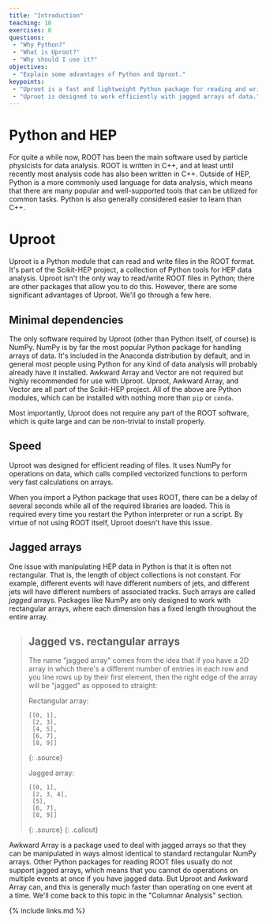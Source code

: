 ```yaml
---
title: "Introduction"
teaching: 10
exercises: 0
questions:
 - "Why Python?"
 - "What is Uproot?"
 - "Why should I use it?"
objectives:
 - "Explain some advantages of Python and Uproot."
keypoints:
 - "Uproot is a fast and lightweight Python package for reading and writing ROOT files."
 - "Uproot is designed to work efficiently with jagged arrays of data."
---
```


# Python and HEP

For quite a while now, ROOT has been the main software used by particle physicists for data analysis.
ROOT is written in C++, and at least until recently most analysis code has also been written in C++.
Outside of HEP, Python is a more commonly used language for data analysis, which means that there are many popular and well-supported tools that can be utilized for common tasks.
Python is also generally considered easier to learn than C++.

# Uproot

Uproot is a Python module that can read and write files in the ROOT format.
It's part of the Scikit-HEP project, a collection of Python tools for HEP data analysis.
Uproot isn't the only way to read/write ROOT files in Python; there are other packages that allow you to do this.
However, there are some significant advantages of Uproot.
We'll go through a few here.

## Minimal dependencies

The only software required by Uproot (other than Python itself, of course) is NumPy.
NumPy is by far the most popular Python package for handling arrays of data.
It's included in the Anaconda distribution by default, and in general most people using Python for any kind of data analysis will probably already have it installed.
Awkward Array and Vector are not required but highly recommended for use with Uproot.
Uproot, Awkward Array, and Vector are all part of the Scikit-HEP project.
All of the above are Python modules, which can be installed with nothing more than `pip` or `conda`.

Most importantly, Uproot does not require any part of the ROOT software, which is quite large and can be non-trivial to install properly.

## Speed

Uproot was designed for efficient reading of files.
It uses NumPy for operations on data, which calls compiled vectorized functions to perform very fast calculations on arrays.

When you import a Python package that uses ROOT, there can be a delay of several seconds while all of the required libraries are loaded.
This is required every time you restart the Python interpreter or run a script.
By virtue of not using ROOT itself, Uproot doesn't have this issue.

## Jagged arrays

One issue with manipulating HEP data in Python is that it is often not rectangular.
That is, the length of object collections is not constant.
For example, different events will have different numbers of jets, and different jets will have different numbers of associated tracks.
Such arrays are called _jagged_ arrays.
Packages like NumPy are only designed to work with rectangular arrays, where each dimension has a fixed length throughout the entire array.

> ## Jagged vs. rectangular arrays
>
> The name "jagged array" comes from the idea that if you have a 2D array in which there's a different number of entries in each row and you line rows up by their first element, then the right edge of the array will be "jagged" as opposed to straight:
> 
> Rectangular array:
> 
> ~~~
> [[0, 1],
>  [2, 3],
>  [4, 5],
>  [6, 7],
>  [8, 9]]
> ~~~
> {: .source}
> 
> Jagged array:
> 
> ~~~
> [[0, 1],
>  [2, 3, 4],
>  [5],
>  [6, 7],
>  [8, 9]]
> ~~~
> {: .source}
{: .callout}


Awkward Array is a package used to deal with jagged arrays so that they can be manipulated in ways almost identical to standard rectangular NumPy arrays.
Other Python packages for reading ROOT files usually do not support jagged arrays, which means that you cannot do operations on multiple events at once if you have jagged data.
But Uproot and Awkward Array can, and this is generally much faster than operating on one event at a time. We'll come back to this topic in the "Columnar Analysis" section.

{% include links.md %}
